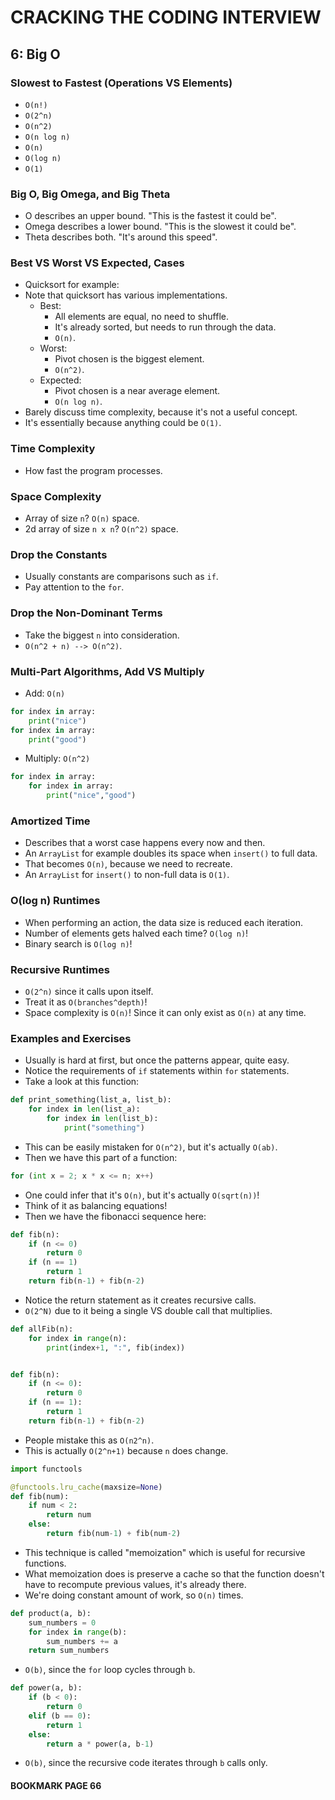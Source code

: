 # CRACKING THE CODING INTERVIEW

## 6: Big O

### Slowest to Fastest (Operations VS Elements)

- `O(n!)`
- `O(2^n)`
- `O(n^2)`
- `O(n log n)`
- `O(n)`
- `O(log n)`
- `O(1)`

### Big O, Big Omega, and Big Theta

- O describes an upper bound. "This is the fastest it could be".
- Omega describes a lower bound. "This is the slowest it could be".
- Theta describes both. "It's around this speed".

### Best VS Worst VS Expected, Cases

- Quicksort for example:
- Note that quicksort has various implementations.
  - Best:
    - All elements are equal, no need to shuffle.
    - It's already sorted, but needs to run through the data.
    - `O(n)`.
  - Worst:
    - Pivot chosen is the biggest element.
    - `O(n^2)`.
  - Expected:
    - Pivot chosen is a near average element.
    - `O(n log n)`.
- Barely discuss time complexity, because it's not a useful concept.
- It's essentially because anything could be `O(1)`.

### Time Complexity

- How fast the program processes.

### Space Complexity

- Array of size `n`? `O(n)` space.
- 2d array of size `n x n`? `O(n^2)` space.

### Drop the Constants

- Usually constants are comparisons such as `if`.
- Pay attention to the `for`.

### Drop the Non-Dominant Terms

- Take the biggest `n` into consideration.
- `O(n^2 + n) --> O(n^2)`.

### Multi-Part Algorithms, Add VS Multiply

- Add: `O(n)`

```py
for index in array:
    print("nice")
for index in array:
    print("good")
```

- Multiply: `O(n^2)`

```py
for index in array:
    for index in array:
        print("nice","good")
```

### Amortized Time

- Describes that a worst case happens every now and then.
- An `ArrayList` for example doubles its space when `insert()` to full data.
- That becomes `O(n)`, because we need to recreate.
- An `ArrayList` for `insert()` to non-full data is `O(1)`.

### O(log n) Runtimes

- When performing an action, the data size is reduced each iteration.
- Number of elements gets halved each time? `O(log n)`!
- Binary search is `O(log n)`!

### Recursive Runtimes

- `O(2^n)` since it calls upon itself.
- Treat it as `O(branches^depth)`!
- Space complexity is `O(n)`! Since it can only exist as `O(n)` at any time.

### Examples and Exercises

- Usually is hard at first, but once the patterns appear, quite easy.
- Notice the requirements of `if` statements within `for` statements.
- Take a look at this function:

```py
def print_something(list_a, list_b):
    for index in len(list_a):
        for index in len(list_b):
            print("something")
```

- This can be easily mistaken for `O(n^2)`, but it's actually `O(ab)`.
- Then we have this part of a function:

```py
for (int x = 2; x * x <= n; x++)
```

- One could infer that it's `O(n)`, but it's actually `O(sqrt(n))`!
- Think of it as balancing equations!
- Then we have the fibonacci sequence here:

```py
def fib(n):
    if (n <= 0)
        return 0
    if (n == 1)
        return 1
    return fib(n-1) + fib(n-2)
```

- Notice the return statement as it creates recursive calls.
- `O(2^N)` due to it being a single VS double call that multiplies.

```py
def allFib(n):
    for index in range(n):
        print(index+1, ":", fib(index))


def fib(n):
    if (n <= 0):
        return 0
    if (n == 1):
        return 1
    return fib(n-1) + fib(n-2)
```

- People mistake this as `O(n2^n)`.
- This is actually `O(2^n+1)` because `n` does change.

```py
import functools

@functools.lru_cache(maxsize=None)
def fib(num):
    if num < 2:
        return num
    else:
        return fib(num-1) + fib(num-2)
```

- This technique is called "memoization" which is useful for recursive functions.
- What memoization does is preserve a cache so that the function doesn't have to recompute previous values, it's already there.
- We're doing constant amount of work, so `O(n)` times.

```py
def product(a, b):
    sum_numbers = 0
    for index in range(b):
        sum_numbers += a
    return sum_numbers
```

- `O(b)`, since the `for` loop cycles through `b`.

```py
def power(a, b):
    if (b < 0):
        return 0
    elif (b == 0):
        return 1
    else:
        return a * power(a, b-1)
```

- `O(b)`, since the recursive code iterates through `b` calls only.

#### BOOKMARK PAGE 66

